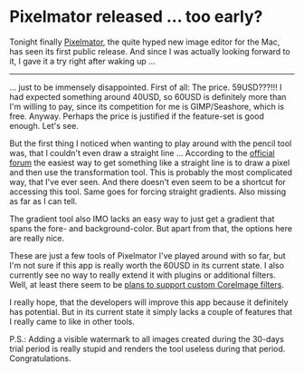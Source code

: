 # Pixelmator released ... too early?

Tonight finally [Pixelmator](http://www.pixelmator.com/), the quite hyped new image editor for the Mac, has seen its first public release. And since I was actually looking forward to it, I gave it a try right after waking up ...

-------------------------------

\... just to be immensely disappointed. First of all: The price. 59USD???!!! I had expected something around 40USD, so 60USD is definitely more than I'm willing to pay, since its competition for me is GIMP/Seashore, which is free. Anyway. Perhaps the price is justified if the feature-set is good enough. Let's see.

But the first thing I noticed when wanting to play around with the pencil tool was, that I couldn't even draw a straight line ... According to the [official forum](http://www.pixelmator.com/support/viewtopic.php?t=288) the easiest way to get something like a straight line is to draw a pixel and then use the transformation tool. This is probably the most complicated way, that I've ever seen. And there doesn't even seem to be a shortcut for accessing this tool. Same goes for forcing straight gradients. Also missing as far as I can tell.

The gradient tool also IMO lacks an easy way to just get a gradient that spans the fore- and background-color. But apart from that, the options here are really nice.

These are just a few tools of Pixelmator I've played around with so far, but I'm not sure if this app is really worth the 60USD in its current state. I also currently see no way to really extend it with plugins or additional filters. Well, at least there seem to be [plans to support custom CoreImage filters](http://www.pixelmator.com/support/viewtopic.php?t=14). 

I really hope, that the developers will improve this app because it definitely has potential. But in its current state it simply lacks a couple of features that I really came to like in other tools.

P.S.: Adding a visible watermark to all images created during the 30-days trial period is really stupid and renders the tool useless during that period. Congratulations.